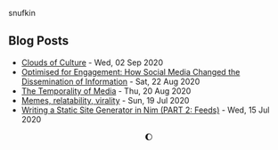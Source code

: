 snufkin

## Blog Posts
<!-- blog starts -->
* [Clouds of Culture](https://snufk.in/blog/clouds-of-culture.html) - Wed, 02 Sep 2020
* [Optimised for Engagement: How Social Media Changed the Dissemination of Information](https://snufk.in/blog/optimised-for-engagement.html) - Sat, 22 Aug 2020
* [The Temporality of Media](https://snufk.in/blog/temporality.html) - Thu, 20 Aug 2020
* [Memes, relatability, virality](https://snufk.in/blog/memes-relatability-virality.html) - Sun, 19 Jul 2020
* [Writing a Static Site Generator in Nim (PART 2: Feeds)](https://snufk.in/blog/ssg-2.html) - Wed, 15 Jul 2020
<!-- blog ends -->

<p align="center">
<!-- moon starts -->
🌔
<!-- moon ends -->
</p>
